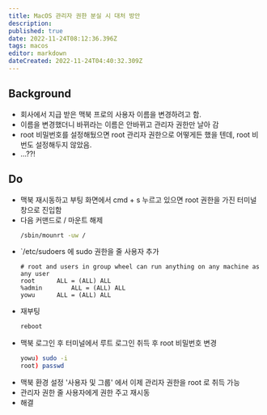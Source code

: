 ```yaml
---
title: MacOS 관리자 권한 분실 시 대처 방안
description: 
published: true
date: 2022-11-24T08:12:36.396Z
tags: macos
editor: markdown
dateCreated: 2022-11-24T04:40:32.309Z
---
```


## Background
- 회사에서 지급 받은 맥북 프로의 사용자 이름을 변경하려고 함.
- 이름을 변경했더니 바뀌라는 이름은 안바뀌고 관리자 권한만 날아 감
- root 비밀번호를 설정해뒀으면 root 관리자 권한으로 어떻게든 했을 텐데, root 비번도 설정해두지 않았음.
- ...??!

## Do
- 맥북 재시동하고 부팅 화면에서 cmd + s 누르고 있으면 root 권한을 가진 터미널 창으로 진입함
- 다음 커맨드로 / 마운트 해제
    ```bash
    /sbin/mounrt -uw /
    ```
- `/etc/sudoers 에 sudo 권한을 줄 사용자 추가
  ```
  # root and users in group wheel can run anything on any machine as any user
  root		ALL = (ALL) ALL
  %admin		ALL = (ALL) ALL
  yowu		ALL = (ALL) ALL
  ```
- 재부팅
  ```bash
  reboot
  ```
- 맥북 로그인 후 터미널에서 루트 로그인 취득 후 root 비밀번호 변경
  ```bash
  yowu) sudo -i
  root) passwd
  ```
- 맥북 환경 설정 '사용자 및 그룹' 에서 이제 관리자 권한을 root 로 취득 가능
- 관리자 권한 줄 사용자에게 권한 주고 재시동
- 해결
